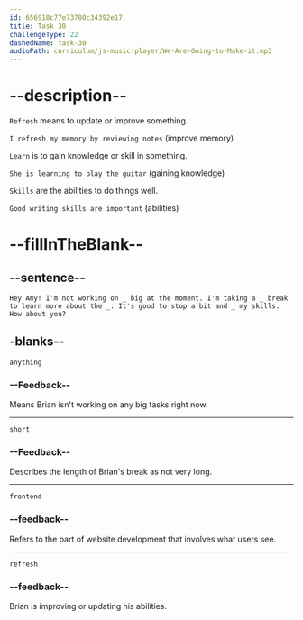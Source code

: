 ```yaml
---
id: 656918c77e73780c34392e17
title: Task 30
challengeType: 22
dashedName: task-30
audioPath: curriculum/js-music-player/We-Are-Going-to-Make-it.mp3
---
```


<!--
AUDIO REFERENCE: 
Brian: Hey Amy! I'm not working on anything big at the moment. I'm taking a short break to learn more about the frontend. It's good to stop a bit and refresh my skills. How about you?
-->

# --description--

`Refresh` means to update or improve something.

`I refresh my memory by reviewing notes` (improve memory)

`Learn` is to gain knowledge or skill in something.

`She is learning to play the guitar` (gaining knowledge)

`Skills` are the abilities to do things well.

`Good writing skills are important` (abilities)

# --fillInTheBlank--

## --sentence--

`Hey Amy! I'm not working on _ big at the moment. I'm taking a _ break to learn more about the _. It's good to stop a bit and _ my skills. How about you?`

## -blanks--

`anything`

### --Feedback--

Means Brian isn't working on any big tasks right now.

---

`short`

### --Feedback--

Describes the length of Brian's break as not very long.

---

`frontend`

### --feedback--

Refers to the part of website development that involves what users see.

---

`refresh`

### --feedback--

Brian is improving or updating his abilities.
